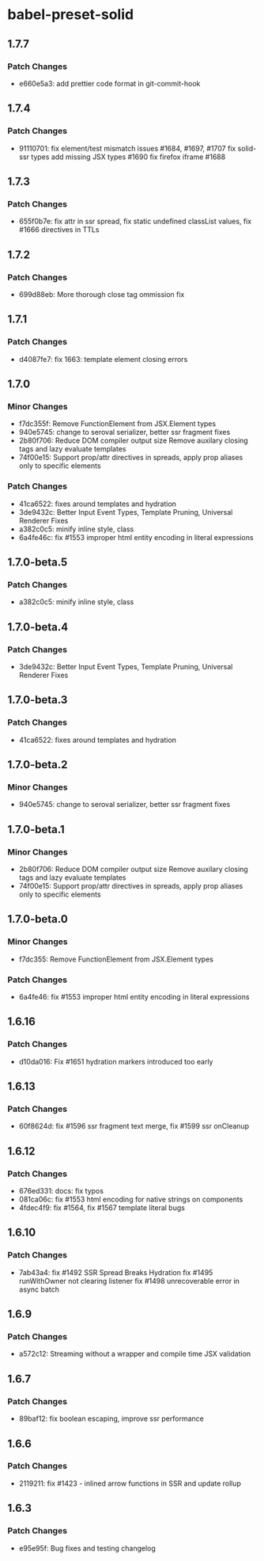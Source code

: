 # babel-preset-solid

## 1.7.7

### Patch Changes

- e660e5a3: add prettier code format in git-commit-hook

## 1.7.4

### Patch Changes

- 91110701: fix element/test mismatch issues #1684, #1697, #1707
  fix solid-ssr types
  add missing JSX types #1690
  fix firefox iframe #1688

## 1.7.3

### Patch Changes

- 655f0b7e: fix attr in ssr spread, fix static undefined classList values, fix #1666 directives in TTLs

## 1.7.2

### Patch Changes

- 699d88eb: More thorough close tag ommission fix

## 1.7.1

### Patch Changes

- d4087fe7: fix 1663: template element closing errors

## 1.7.0

### Minor Changes

- f7dc355f: Remove FunctionElement from JSX.Element types
- 940e5745: change to seroval serializer, better ssr fragment fixes
- 2b80f706: Reduce DOM compiler output size
  Remove auxilary closing tags and lazy evaluate templates
- 74f00e15: Support prop/attr directives in spreads, apply prop aliases only to specific elements

### Patch Changes

- 41ca6522: fixes around templates and hydration
- 3de9432c: Better Input Event Types, Template Pruning, Universal Renderer Fixes
- a382c0c5: minify inline style, class
- 6a4fe46c: fix #1553 improper html entity encoding in literal expressions

## 1.7.0-beta.5

### Patch Changes

- a382c0c5: minify inline style, class

## 1.7.0-beta.4

### Patch Changes

- 3de9432c: Better Input Event Types, Template Pruning, Universal Renderer Fixes

## 1.7.0-beta.3

### Patch Changes

- 41ca6522: fixes around templates and hydration

## 1.7.0-beta.2

### Minor Changes

- 940e5745: change to seroval serializer, better ssr fragment fixes

## 1.7.0-beta.1

### Minor Changes

- 2b80f706: Reduce DOM compiler output size
  Remove auxilary closing tags and lazy evaluate templates
- 74f00e15: Support prop/attr directives in spreads, apply prop aliases only to specific elements

## 1.7.0-beta.0

### Minor Changes

- f7dc355: Remove FunctionElement from JSX.Element types

### Patch Changes

- 6a4fe46: fix #1553 improper html entity encoding in literal expressions

## 1.6.16

### Patch Changes

- d10da016: Fix #1651 hydration markers introduced too early

## 1.6.13

### Patch Changes

- 60f8624d: fix #1596 ssr fragment text merge, fix #1599 ssr onCleanup

## 1.6.12

### Patch Changes

- 676ed331: docs: fix typos
- 081ca06c: fix #1553 html encoding for native strings on components
- 4fdec4f9: fix #1564, fix #1567 template literal bugs

## 1.6.10

### Patch Changes

- 7ab43a4: fix #1492 SSR Spread Breaks Hydration
  fix #1495 runWithOwner not clearing listener
  fix #1498 unrecoverable error in async batch

## 1.6.9

### Patch Changes

- a572c12: Streaming without a wrapper and compile time JSX validation

## 1.6.7

### Patch Changes

- 89baf12: fix boolean escaping, improve ssr performance

## 1.6.6

### Patch Changes

- 2119211: fix #1423 - inlined arrow functions in SSR and update rollup

## 1.6.3

### Patch Changes

- e95e95f: Bug fixes and testing changelog
